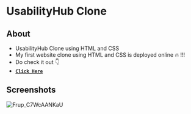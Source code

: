 # UsabilityHub Clone 

## About 
+ UsabilityHub Clone using HTML and CSS
+ My first website clone using HTML and CSS is deployed online 🔥 !!!
+ Do check it out 👇
+ [**`Click Here`**](https://atharva-usabilityhub-clone1.netlify.app/)

## Screenshots

![Frup_C7WcAANKaU](https://user-images.githubusercontent.com/121221252/226581239-55a354d6-0a2f-4415-b833-4d2a9afc9e38.jpg)
